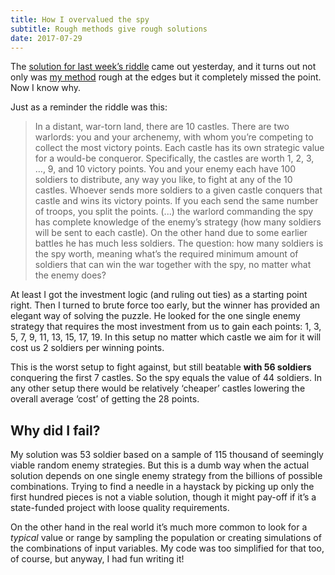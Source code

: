 ```yaml
---
title: How I overvalued the spy
subtitle: Rough methods give rough solutions
date: 2017-07-29
---
```


The [solution for last week’s riddle](https://fivethirtyeight.com/features/pick-a-number-any-number/) came out yesterday, and it turns out not only was [my method](http://dotkomblog.com/2017/07/24/how-much-is-a-spy-worth/) rough at the edges but it completely missed the point. Now I know why.

Just as a reminder the riddle was this:

> In a distant, war-torn land, there are 10 castles. There are two warlords: you and your archenemy, with whom you’re competing to collect the most victory points. Each castle has its own strategic value for a would-be conqueror. Specifically, the castles are worth 1, 2, 3, …, 9, and 10 victory points. You and your enemy each have 100 soldiers to distribute, any way you like, to fight at any of the 10 castles. Whoever sends more soldiers to a given castle conquers that castle and wins its victory points. If you each send the same number of troops, you split the points. (...) the warlord commanding the spy has complete knowledge of the enemy’s strategy (how many soldiers will be sent to each castle). On the other hand due to some earlier battles he has much less soldiers. The question: how many soldiers is the spy worth, meaning what’s the required minimum amount of soldiers that can win the war together with the spy, no matter what the enemy does?

At least I got the investment logic (and ruling out ties) as a starting point right. Then I turned to brute force too early, but the winner has provided an elegant way of solving the puzzle. He looked for the one single enemy strategy that requires the most investment from us to gain each points: 1, 3, 5, 7, 9, 11, 13, 15, 17, 19. In this setup no matter which castle we aim for it will cost us 2 soldiers per winning points.

This is the worst setup to fight against, but still beatable __with 56 soldiers__ conquering the first 7 castles. So the spy equals the value of 44 soldiers. In any other setup there would be relatively ‘cheaper’ castles lowering the overall average ‘cost’ of getting the 28 points.

## Why did I fail?

My solution was 53 soldier based on a sample of 115 thousand of seemingly viable random enemy strategies. But this is a dumb way when the actual solution depends on one single enemy strategy from the billions of possible combinations. Trying to find a needle in a haystack by picking up only the first hundred pieces is not a viable solution, though it might pay-off if it’s a state-funded project with loose quality requirements.

On the other hand in the real world it’s much more common to look for a _typical_ value or range by sampling the population or creating simulations of the combinations of input variables. My code was too simplified for that too, of course, but anyway, I had fun writing it!